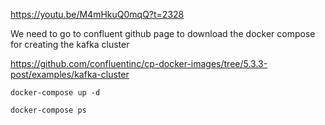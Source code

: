 
https://youtu.be/M4mHkuQ0mqQ?t=2328

We need to go to confluent github page to download the docker compose for creating the kafka cluster

https://github.com/confluentinc/cp-docker-images/tree/5.3.3-post/examples/kafka-cluster

```
docker-compose up -d

docker-compose ps



```